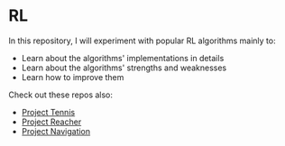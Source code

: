 # RL

In this repository, I will experiment with popular RL algorithms mainly to:
* Learn about the algorithms' implementations in details
* Learn about the algorithms' strengths and weaknesses
* Learn how to improve them

Check out these repos also: 
* [Project Tennis](https://github.com/fahimfss/ProjectTennis)
* [Project Reacher](https://github.com/fahimfss/ProjectReacher)
* [Project Navigation](https://github.com/fahimfss/ProjectNavigation)
